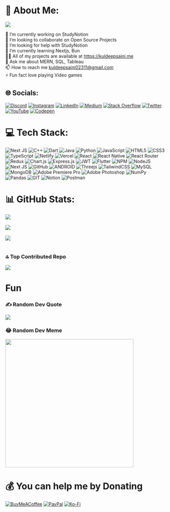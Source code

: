# 💫 About Me:
![](https://visitcount.itsvg.in/api?id=kuldeepsaini23&label=Profile%20Views&color=0&icon=0&pretty=true)

🔭 I’m currently working on StudyNotion<br>👯 I’m looking to collaborate on Open Source Projects<br>🤝 I’m looking for help with StudyNotion<br>🌱 I’m currently learning Nextjs, Bun<br>👨‍💻 All of my projects are available at https://kuldeepsaini.me<br>💬 Ask me about MERN, SQL, Tableau<br>📫 How to reach me kuldeepsaini02311@gmail.com<br>⚡ Fun fact  love playing Video games

[//]: <## 🏆 GitHub Trophies ![](https://github-profile-trophy.vercel.app/?username=kuldeepsaini23&theme=dracula&no-frame=false&no-bg=true&margin-w=4)>

## 🌐 Socials:
[![Discord](https://img.shields.io/badge/Discord-%237289DA.svg?logo=discord&logoColor=white)](https://discord.gg/https://discord.gg/X8z7aJn) [![Instagram](https://img.shields.io/badge/Instagram-%23E4405F.svg?logo=Instagram&logoColor=white)](https://instagram.com/kuldeepsaini_23) [![LinkedIn](https://img.shields.io/badge/LinkedIn-%230077B5.svg?logo=linkedin&logoColor=white)](https://linkedin.com/in/kuldeepsaini_23) [![Medium](https://img.shields.io/badge/Medium-12100E?logo=medium&logoColor=white)](https://medium.com/@@techbro2311) [![Stack Overflow](https://img.shields.io/badge/-Stackoverflow-FE7A16?logo=stack-overflow&logoColor=white)](https://stackoverflow.com/users/19676461/kuldeepsaini-23) [![Twitter](https://img.shields.io/badge/Twitter-%231DA1F2.svg?logo=Twitter&logoColor=white)](https://twitter.com/kuldeepsaini_23) [![YouTube](https://img.shields.io/badge/YouTube-%23FF0000.svg?logo=YouTube&logoColor=white)](https://youtube.com/@@ultraflick) [![Codepen](https://img.shields.io/badge/Codepen-000000?style=for-the-badge&logo=codepen&logoColor=white)](https://codepen.io/kuldeepsaini23) 

# 💻 Tech Stack:
![Next JS](https://img.shields.io/badge/Next-black?style=flat-square&logo=next.js&logoColor=white)  ![C++](https://img.shields.io/badge/c++-%2300599C.svg?style=flat-square&logo=c%2B%2B&logoColor=white) ![Dart](https://img.shields.io/badge/dart-%230175C2.svg?style=flat-square&logo=dart&logoColor=white) ![Java](https://img.shields.io/badge/java-%23ED8B00.svg?style=flat-square&logo=java&logoColor=white) ![Python](https://img.shields.io/badge/python-3670A0?style=flat-square&logo=python&logoColor=ffdd54) ![JavaScript](https://img.shields.io/badge/javascript-%23323330.svg?style=flat-square&logo=javascript&logoColor=%23F7DF1E) ![HTML5](https://img.shields.io/badge/html5-%23E34F26.svg?style=flat-square&logo=html5&logoColor=white) ![CSS3](https://img.shields.io/badge/css3-%231572B6.svg?style=flat-square&logo=css3&logoColor=white) ![TypeScript](https://img.shields.io/badge/typescript-%23007ACC.svg?style=flat-square&logo=typescript&logoColor=white) ![Netlify](https://img.shields.io/badge/netlify-%23000000.svg?style=flat-square&logo=netlify&logoColor=#00C7B7) ![Vercel](https://img.shields.io/badge/vercel-%23000000.svg?style=flat-square&logo=vercel&logoColor=white) ![React](https://img.shields.io/badge/react-%2320232a.svg?style=flat-square&logo=react&logoColor=%2361DAFB) ![React Native](https://img.shields.io/badge/react_native-%2320232a.svg?style=flat-square&logo=react&logoColor=%2361DAFB) ![React Router](https://img.shields.io/badge/React_Router-CA4245?style=flat-square&logo=react-router&logoColor=white) ![Redux](https://img.shields.io/badge/redux-%23593d88.svg?style=flat-square&logo=redux&logoColor=white) ![Chart.js](https://img.shields.io/badge/chart.js-F5788D.svg?style=flat-square&logo=chart.js&logoColor=white) ![Express.js](https://img.shields.io/badge/express.js-%23404d59.svg?style=flat-square&logo=express&logoColor=%2361DAFB) ![JWT](https://img.shields.io/badge/JWT-black?style=flat-square&logo=JSON%20web%20tokens) ![Flutter](https://img.shields.io/badge/Flutter-%2302569B.svg?style=flat-square&logo=Flutter&logoColor=white) ![NPM](https://img.shields.io/badge/NPM-%23000000.svg?style=flat-square&logo=npm&logoColor=white) ![NodeJS](https://img.shields.io/badge/node.js-6DA55F?style=flat-square&logo=node.js&logoColor=white) ![Next JS](https://img.shields.io/badge/Next-black?style=flat-square&logo=next.js&logoColor=white) ![GitHub](https://img.shields.io/badge/GitHub-%23121011.svg?style=flat-square&logo=github&logoColor=white) ![ANDROID](https://img.shields.io/badge/android-%2320232a.svg?style=flat-square&logo=android&logoColor=%a4c639) ![Threejs](https://img.shields.io/badge/threejs-black?style=flat-square&logo=three.js&logoColor=white) ![TailwindCSS](https://img.shields.io/badge/tailwindcss-%2338B2AC.svg?style=flat-square&logo=tailwind-css&logoColor=white) ![MySQL](https://img.shields.io/badge/mysql-%2300f.svg?style=flat-square&logo=mysql&logoColor=white) ![MongoDB](https://img.shields.io/badge/MongoDB-%234ea94b.svg?style=flat-square&logo=mongodb&logoColor=white) ![Adobe Premiere Pro](https://img.shields.io/badge/Adobe%20Premiere%20Pro-9999FF.svg?style=flat-square&logo=Adobe%20Premiere%20Pro&logoColor=white) ![Adobe Photoshop](https://img.shields.io/badge/adobephotoshop-%2331A8FF.svg?style=flat-square&logo=adobephotoshop&logoColor=white) ![NumPy](https://img.shields.io/badge/numpy-%23013243.svg?style=flat-square&logo=numpy&logoColor=white) ![Pandas](https://img.shields.io/badge/pandas-%23150458.svg?style=flat-square&logo=pandas&logoColor=white) ![GIT](https://img.shields.io/badge/Git-fc6d26?style=flat-square&logo=git&logoColor=white) ![Notion](https://img.shields.io/badge/Notion-%23000000.svg?style=flat-square&logo=notion&logoColor=white) ![Postman](https://img.shields.io/badge/Postman-FF6C37?style=flat-square&logo=postman&logoColor=white)
# 📊 GitHub Stats:
![](https://github-readme-stats.vercel.app/api/top-langs/?username=kuldeepsaini23&theme=radical&hide_border=false&include_all_commits=true&count_private=true&layout=compact)<br/><br/>
![](https://github-readme-streak-stats.herokuapp.com/?user=kuldeepsaini23&theme=radical&hide_border=false)<br/><br/>
![](https://github-readme-stats.vercel.app/api?username=kuldeepsaini23&theme=radical&hide_border=false&include_all_commits=true&count_private=true)<br/><br/>


### 🔝 Top Contributed Repo
![](https://github-contributor-stats.vercel.app/api?username=kuldeepsaini23&limit=5&theme=dracula&combine_all_yearly_contributions=true)

# Fun
### ✍️ Random Dev Quote
![](https://quotes-github-readme.vercel.app/api?type=horizontal&theme=radical)


### 😂 Random Dev Meme
<img src='https://randommeme-five.vercel.app/' style="height: 400px;"/>

# 💰 You can help me by Donating
  [![BuyMeACoffee](https://img.shields.io/badge/Buy%20Me%20a%20Coffee-ffdd00?style=for-the-badge&logo=buy-me-a-coffee&logoColor=black)](https://buymeacoffee.com/kuldeepsaim) [![PayPal](https://img.shields.io/badge/PayPal-00457C?style=for-the-badge&logo=paypal&logoColor=white)](https://www.paypal.com/paypalme/kuldeepsaini2311?country.x=IN&locale.x=en_GB) [![Ko-Fi](https://img.shields.io/badge/Ko--fi-F16061?style=for-the-badge&logo=ko-fi&logoColor=white)](https://ko-fi.com/kuldeepsaini) 





  
<!-- Proudly created with GPRM ( https://gprm.itsvg.in ) -->
